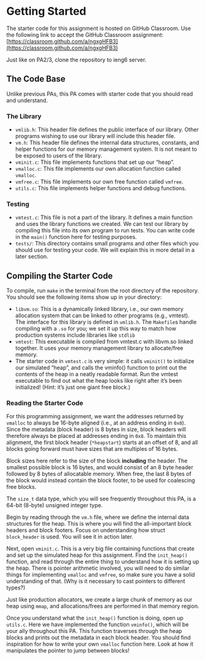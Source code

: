 
# Getting Started

The starter code for this assignment is hosted on GitHub Classroom. Use the
following link to accept the GitHub Classroom assignment:
[https://classroom.github.com/a/ngxgHFB3](https://classroom.github.com/a/ngxgHFB3)

Just like on PA2/3, clone the repository to ieng6 server.

## The Code Base

Unlike previous PAs, this PA comes with starter code that you should read and understand.

### The Library

- `vmlib.h`: This header file defines the public interface of our library. Other programs wishing to use our library will include this header file.
- `vm.h`: This header file defines the internal data structures, constants, and helper functions for our memory management system. It is not meant to be exposed to users of the library.
- `vminit.c`: This file implements functions that set up our “heap”.
- `vmalloc.c`: This file implements our own allocation function called `vmalloc`.
- `vmfree.c`: This file implements our own free function called `vmfree`.
- `utils.c`: This file implements helper functions and debug functions.

### Testing

- `vmtest.c`: This file is not a part of the library. It defines a main function and uses the library functions we created. We can test our library by compiling this file into its own program to run tests. You can write code in the `main()` function here for testing purposes.
- `tests/`: This directory contains small programs and other files which you should use for testing your code. We will explain this in more detail in a later section.

## Compiling the Starter Code

To compile, run `make` in the terminal from the root directory of the repository. You should see the following items show up in your directory:

- `libvm.so`: This is a dynamically linked library, i.e., our own memory allocation system that can be linked to other programs (e.g., vmtest). The interface for this library is defined in `vmlib.h`. The `Makefile`s handle compiling with a `.so` for you; we set it up this way to match how production systems include libraries like `stdlib`
- `vmtest`: This executable is compiled from vmtest.c with libvm.so linked together. It uses your memory management library to allocate/free memory.
- The starter code in `vmtest.c` is very simple: it calls `vminit()` to initialize our simulated “heap”, and calls the vminfo() function to print out the contents of the heap in a neatly readable format. Run the vmtest executable to find out what the heap looks like right after it’s been initialized! (Hint: it’s just one giant free block.)

### Reading the Starter Code

For this programming assignment, we want the addresses returned by `vmalloc` to always be 16-byte aligned (i.e., at an address ending in `0x0`). Since the metadata (block header) is 8 bytes in size, block headers will therefore always be placed at addresses ending in `0x8`. To maintain this alignment, the first block header (`*heapstart`) starts at an offset of 8, and all blocks going forward must have sizes that are multiples of 16 bytes.

Block sizes here refer to the size of the block **including** the header. The smallest possible block is 16 bytes, and would consist of an 8 byte header followed by 8 bytes of allocatable memory. When free, the last 8 bytes of the block would instead contain the block footer, to be used for coalescing free blocks.

The `size_t` data type, which you will see frequently throughout this PA, is a 64-bit (8-byte) unsigned integer type.

Begin by reading through the `vm.h` file, where we define the internal data structures for the heap. This is where you will find the all-important block headers and block footers. Focus on understanding how struct `block_header` is used. You will see it in action later.

Next, open `vminit.c`. This is a very big file containing functions that create and set up the simulated heap for this assignment. Find the `init_heap()` function, and read through the entire thing to understand how it is setting up the heap. There is pointer arithmetic involved, you will need to do similar things for implementing `vmalloc` and `vmfree`, so make sure you have a solid understanding of that. (Why is it necessary to cast pointers to different types?)

Just like production allocators, we create a large chunk of memory as our heap using `mmap`, and allocations/frees are performed in that memory region.

Once you understand what the `init_heap()` function is doing, open up `utils.c`. Here we have implemented the function `vminfo()`, which will be your ally throughout this PA. This function traverses through the heap blocks and prints out the metadata in each block header. You should find inspiration for how to write your own `vmalloc` function here. Look at how it manipulates the pointer to jump between blocks!






